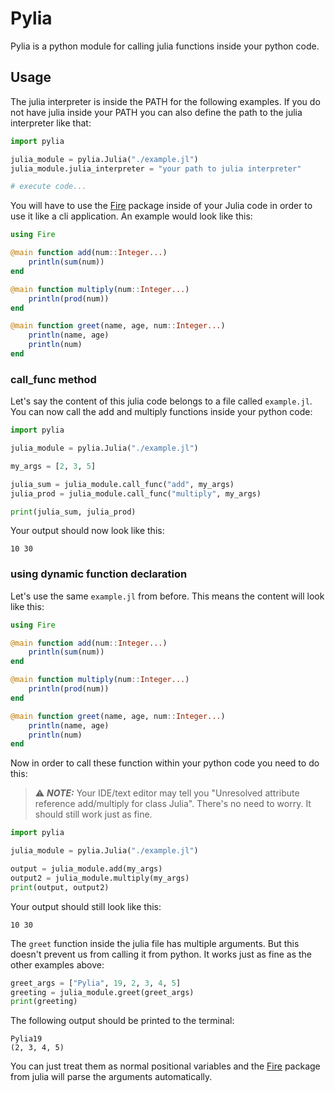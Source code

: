 # Pylia
Pylia is a python module for calling julia functions inside your python code.

## Usage
The julia interpreter is inside the PATH for the following examples. If you do not have julia inside your PATH you can also define the path to the julia interpreter like that:
```python
import pylia

julia_module = pylia.Julia("./example.jl")
julia_module.julia_interpreter = "your path to julia interpreter"

# execute code...
```

You will have to use the [Fire](https://github.com/ylxdzsw/Fire.jl) package inside of your Julia code in order to use it like a cli application. An example would look like this:
```julia
using Fire

@main function add(num::Integer...)
    println(sum(num))
end

@main function multiply(num::Integer...)
    println(prod(num))
end

@main function greet(name, age, num::Integer...)
    println(name, age)
    println(num)
end
```
### call_func method
Let's say the content of this julia code belongs to a file called ```example.jl```. You can now call the add and multiply functions inside your python code:
```python
import pylia

julia_module = pylia.Julia("./example.jl")

my_args = [2, 3, 5]

julia_sum = julia_module.call_func("add", my_args)
julia_prod = julia_module.call_func("multiply", my_args)

print(julia_sum, julia_prod)
```
Your output should now look like this:
```
10 30
```
### using dynamic function declaration
Let's use the same ```example.jl``` from before. This means the content will look like this:
```julia
using Fire

@main function add(num::Integer...)
    println(sum(num))
end

@main function multiply(num::Integer...)
    println(prod(num))
end

@main function greet(name, age, num::Integer...)
    println(name, age)
    println(num)
end
```
Now in order to call these function within your python code you need to do this:
> ⚠️ **_NOTE:_**  Your IDE/text editor may tell you "Unresolved attribute reference add/multiply for class Julia". There's no need to worry. It should still work just as fine.
```python
import pylia

julia_module = pylia.Julia("./example.jl")

output = julia_module.add(my_args)
output2 = julia_module.multiply(my_args)
print(output, output2)
```
Your output should still look like this:
```
10 30
```

The ```greet``` function inside the julia file has multiple arguments. But this doesn't prevent us from calling it from python. It works just as fine as the other examples above:
```python
greet_args = ["Pylia", 19, 2, 3, 4, 5]
greeting = julia_module.greet(greet_args)
print(greeting)
```
The following output should be printed to the terminal:
```
Pylia19
(2, 3, 4, 5)
```
You can just treat them as normal positional variables and the [Fire](https://github.com/ylxdzsw/Fire.jl) package from julia will parse the arguments automatically.